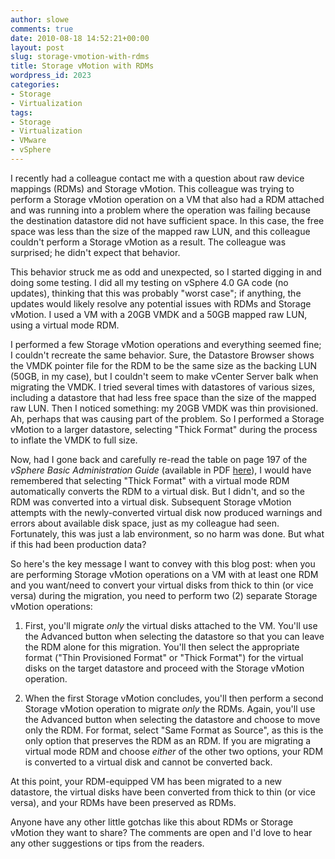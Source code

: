 ```yaml
---
author: slowe
comments: true
date: 2010-08-18 14:52:21+00:00
layout: post
slug: storage-vmotion-with-rdms
title: Storage vMotion with RDMs
wordpress_id: 2023
categories:
- Storage
- Virtualization
tags:
- Storage
- Virtualization
- VMware
- vSphere
---
```


I recently had a colleague contact me with a question about raw device mappings (RDMs) and Storage vMotion. This colleague was trying to perform a Storage vMotion operation on a VM that also had a RDM attached and was running into a problem where the operation was failing because the destination datastore did not have sufficient space. In this case, the free space was less than the size of the mapped raw LUN, and this colleague couldn't perform a Storage vMotion as a result. The colleague was surprised; he didn't expect that behavior.

This behavior struck me as odd and unexpected, so I started digging in and doing some testing. I did all my testing on vSphere 4.0 GA code (no updates), thinking that this was probably "worst case"; if anything, the updates would likely resolve any potential issues with RDMs and Storage vMotion. I used a VM with a 20GB VMDK and a 50GB mapped raw LUN, using a virtual mode RDM.

I performed a few Storage vMotion operations and everything seemed fine; I couldn't recreate the same behavior. Sure, the Datastore Browser shows the VMDK pointer file for the RDM to be the same size as the backing LUN (50GB, in my case), but I couldn't seem to make vCenter Server balk when migrating the VMDK. I tried several times with datastores of various sizes, including a datastore that had less free space than the size of the mapped raw LUN. Then I noticed something: my 20GB VMDK was thin provisioned. Ah, perhaps that was causing part of the problem. So I performed a Storage vMotion to a larger datastore, selecting "Thick Format" during the process to inflate the VMDK to full size.

Now, had I gone back and carefully re-read the table on page 197 of the _vSphere Basic Administration Guide_ (available in PDF [here](http://www.vmware.com/pdf/vsphere4/r40/vsp_40_admin_guide.pdf)), I would have remembered that selecting "Thick Format" with a virtual mode RDM automatically converts the RDM to a virtual disk. But I didn't, and so the RDM was converted into a virtual disk. Subsequent Storage vMotion attempts with the newly-converted virtual disk now produced warnings and errors about available disk space, just as my colleague had seen. Fortunately, this was just a lab environment, so no harm was done. But what if this had been production data?

So here's the key message I want to convey with this blog post: when you are performing Storage vMotion operations on a VM with at least one RDM and you want/need to convert your virtual disks from thick to thin (or vice versa) during the migration, you need to perform two (2) separate Storage vMotion operations:

1. First, you'll migrate _only_ the virtual disks attached to the VM. You'll use the Advanced button when selecting the datastore so that you can leave the RDM alone for this migration. You'll then select the appropriate format ("Thin Provisioned Format" or "Thick Format") for the virtual disks on the target datastore and proceed with the Storage vMotion operation.

2. When the first Storage vMotion concludes, you'll then perform a second Storage vMotion operation to migrate _only_ the RDMs. Again, you'll use the Advanced button when selecting the datastore and choose to move only the RDM. For format, select "Same Format as Source", as this is the only option that preserves the RDM as an RDM. If you are migrating a virtual mode RDM and choose _either_ of the other two options, your RDM is converted to a virtual disk and cannot be converted back.

At this point, your RDM-equipped VM has been migrated to a new datastore, the virtual disks have been converted from thick to thin (or vice versa), and your RDMs have been preserved as RDMs.

Anyone have any other little gotchas like this about RDMs or Storage vMotion they want to share? The comments are open and I'd love to hear any other suggestions or tips from the readers.
